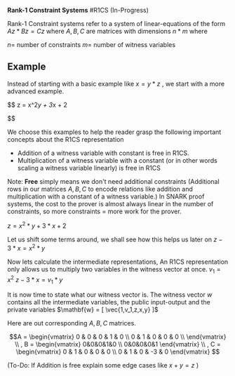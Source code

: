 **Rank-1 Constraint Systems** #R1CS (In-Progress)

Rank-1 Constraint systems refer to a system of linear-equations of the form $Az*Bz=Cz$ where $A,B,C$ are matrices with dimensions $n*m$ where 

$n=$ number of constraints
$m =$ number of witness variables

## Example

Instead of starting with a basic example like $x =y*z$ , we start with a more advanced example.

$$
z = x^2*y + 3*x + 2

$$

We choose this examples to help the reader grasp the following important concepts about the R1CS representation 
- Addition of a witness variable with constant is free in R1CS. 
- Multiplication of a witness variable with a constant (or in other words scaling a witness variable linearly) is free in R1CS

Note: **Free** simply means we don't need additional constraints (Additional rows in our matrices $A,B,C$ to encode relations like addition and multiplication with a constant of a witness variable.)
In SNARK proof systems, the cost to the prover is almost always linear in the number of constraints, so more constraints = more work for the prover. 

$z = x^2*y + 3*x + 2$

Let us shift some terms around, we shall see how this helps us later on 
$z - 3*x = x^2*y$

Now lets calculate the intermediate representations, An R1CS representation only allows us to multiply two variables in the witness vector at once. 
$v_{1}=x^2$
$z - 3*x = v_1*y$

It is now time to state what our witness vector is. The witness vector $w$ contains all the intermediate variables, the public input-output and the private variables
$\mathbf{w} = [ \vec{1,v_1,z,x,y} ]$ 

Here are out corresponding $A,B,C$ matrices. 

$$A = 
\begin{vmatrix}
0 & 0 & 0 & 1 & 0 \\
0 & 1 & 0 & 0 & 0 \\
\end{vmatrix}
\\ , 
B = \begin{vmatrix}
0&0&0&1&0 \\ 
0&0&0&0&1
\end{vmatrix}
\\ , 
C = 
\begin{vmatrix}
 0 & 1 & 0 & 0 & 0                 \\
0 & 1 & 0 & -3 & 0 
\end{vmatrix}
$$

(To-Do: If Addition is free explain some edge cases like $x+y=z$ )

